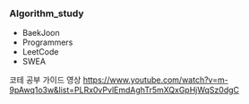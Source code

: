 ### Algorithm_study
- BaekJoon
- Programmers
- LeetCode
- SWEA

코테 공부 가이드 영상
https://www.youtube.com/watch?v=m-9pAwq1o3w&list=PLRx0vPvlEmdAghTr5mXQxGpHjWqSz0dgC
